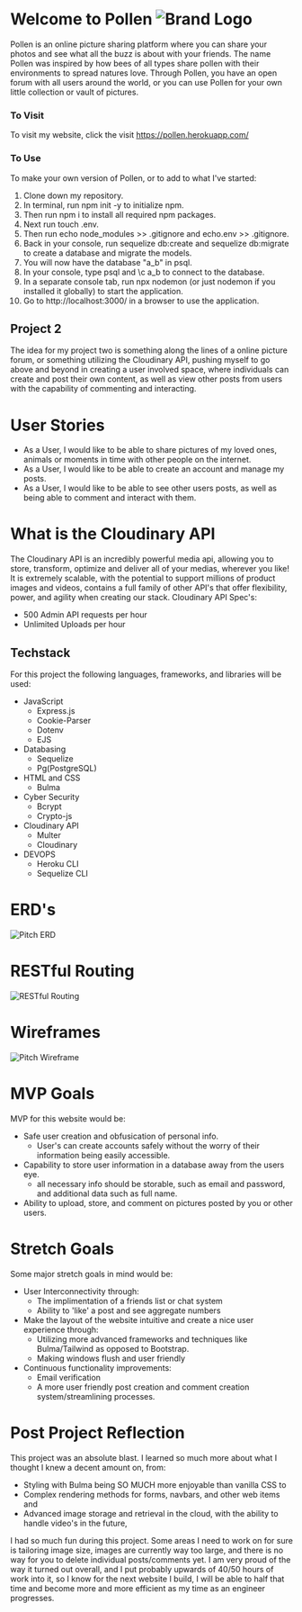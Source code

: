 # Welcome to Pollen ![Brand Logo](/Img/pollen-logo.png)
Pollen is an online picture sharing platform where you can share your photos and see what all the buzz is about with your friends. The name Pollen was inspired by how bees of all types share pollen with their environments to spread natures love. Through Pollen, you have an open forum with all users around the world, or you can use Pollen for your own little collection or vault of pictures. 

### To Visit
To visit my website, click the visit https://pollen.herokuapp.com/

### To Use
To make your own version of Pollen, or to add to what I've started:
1. Clone down my repository.
2. In terminal, run npm init -y to initialize npm.
3. Then run npm i to install all required npm packages.
4. Next run touch .env.
5. Then run echo node_modules >> .gitignore and echo.env >> .gitignore.
6. Back in your console, run sequelize db:create and sequelize db:migrate to create a database and migrate the models.
7. You will now have the database "a_b" in psql.
8. In your console, type psql and \c a_b to connect to the database.
9. In a separate console tab, run npx nodemon (or just nodemon if you installed it globally) to start the application.
10. Go to http://localhost:3000/ in a browser to use the application.

## Project 2
The idea for my project two is something along the lines of a online picture forum, or something utilizing the Cloudinary API, pushing myself to go above and beyond in creating a user involved space, where individuals can create and post their own content, as well as view other posts from users with the capability of commenting and interacting. 


# User Stories
* As a User, I would like to be able to share pictures of my loved ones, animals or moments in time with other people on the internet.
* As a User, I would like to be able to create an account and manage my posts.
* As a User, I would like to be able to see other users posts, as well as being able to comment and interact with them.  

# What is the Cloudinary API
The Cloudinary API is an incredibly powerful media api, allowing you to store, transform, optimize and deliver all of your medias, wherever you like! It is extremely scalable, with the potential to support millions of product images and videos, contains a full family of other API's that offer flexibility, power, and agility when creating our stack.
Cloudinary API Spec's:
- 500 Admin API requests per hour
- Unlimited Uploads per hour

## Techstack
For this project the following languages, frameworks, and libraries will be used:
- JavaScript
  - Express.js
  - Cookie-Parser
  - Dotenv
  - EJS
- Databasing
  - Sequelize
  - Pg(PostgreSQL)
- HTML and CSS
  - Bulma
- Cyber Security
  - Bcrypt
  - Crypto-js
- Cloudinary API
  - Multer
  - Cloudinary
- DEVOPS
  - Heroku CLI
  - Sequelize CLI
# ERD's
![Pitch ERD](/Img/ERD.png)

# RESTful Routing
![RESTful Routing](/Img/RESTful.png)

# Wireframes
![Pitch Wireframe](/Img/Wireframe.png)


# MVP Goals
MVP for this website would be: 
- Safe user creation and obfusication of personal info.
  - User's can create accounts safely without the worry of their information being easily accessible.
- Capability to store user information in a database away from the users eye.
  - all necessary info should be storable, such as email and password, and additional data such as full name.
- Ability to upload, store, and comment on pictures posted by you or other users.

# Stretch Goals
Some major stretch goals in mind would be:
- User Interconnectivity through:
  - The implimentation of a friends list or chat system
  - Ability to 'like' a post and see aggregate numbers
- Make the layout of the website intuitive and create a nice user experience through:  
  - Utilizing more advanced frameworks and techniques like Bulma/Tailwind as opposed to Bootstrap.
  - Making windows flush and user friendly
- Continuous functionality improvements:
  - Email verification
  - A more user friendly post creation and comment creation system/streamlining processes.

# Post Project Reflection
This project was an absolute blast. I learned so much more about what I thought I knew a decent amount on, from:
 - Styling with Bulma being SO MUCH more enjoyable than vanilla CSS
 to
 - Complex rendering methods for forms, navbars, and other web items 
 and
 - Advanced image storage and retrieval in the cloud, with the ability to handle video's in the future,


I had so much fun during this project.
Some areas I need to work on for sure is tailoring image size, images are currently way too large, and there is no way for you to delete individual posts/comments yet. I am very proud of the way it turned out overall, and I put probably upwards of 40/50 hours of work into it, so I know for the next website I build, I will be able to half that time and become more and more efficient as my time as an engineer progresses.

